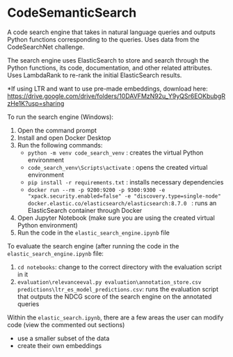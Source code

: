# CodeSemanticSearch
A code search engine that takes in natural language queries and outputs Python functions corresponding to the queries. Uses data from the CodeSearchNet challenge.

The search engine uses ElasticSearch to store and search through the Python functions, its code, documentation, and other related attributes. Uses LambdaRank to re-rank the initial ElasticSearch results.

*If using LTR and want to use pre-made embeddings, download here: https://drive.google.com/drive/folders/10DAVFMzN92u_Y9yQSr6EOKbubgRzHe1K?usp=sharing 

To run the search engine (Windows):
1) Open the command prompt
2) Install and open Docker Desktop 
3) Run the following commands:
   -  `python -m venv code_search_venv` : creates the virtual Python environment
   -  `code_search_venv\Scripts\activate` : opens the created virtual environment
   -  `pip install -r requirements.txt` : installs necessary dependencies
   -  `docker run --rm -p 9200:9200 -p 9300:9300 -e "xpack.security.enabled=false" -e "discovery.type=single-node" docker.elastic.co/elasticsearch/elasticsearch:8.7.0 ` : runs an ElasticSearch container through Docker
4) Open Jupyter Notebook (make sure you are using the created virtual Python environment)
5) Run the code in the `elastic_search_engine.ipynb` file

To evaluate the search engine (after running the code in the `elastic_search_engine.ipynb` file:
1) `cd notebooks`: change to the correct directory with the evaluation script in it
2) `evaluation\relevanceeval.py evaluation\annotation_store.csv predictions\ltr_es_model_predictions.csv`: runs the evaluation script that outputs the NDCG score of the search engine on the annotated queries

Within the `elastic_search.ipynb`, there are a few areas the user can modify code (view the commented out sections)
- use a smaller subset of the data
- create their own embeddings
